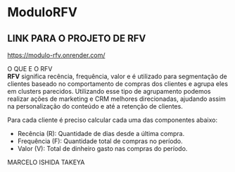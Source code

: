 # ModuloRFV


## LINK PARA O PROJETO DE RFV 

https://modulo-rfv.onrender.com/


O QUE E O RFV  
**RFV** significa recência, frequência, valor e é utilizado para segmentação de clientes baseado no comportamento de compras dos clientes e agrupa eles em clusters parecidos. Utilizando esse tipo de agrupamento podemos realizar ações de marketing e CRM melhores direcionadas, ajudando assim na personalização do conteúdo e até a retenção de clientes.

Para cada cliente é preciso calcular cada uma das componentes abaixo:

- Recência (R): Quantidade de dias desde a última compra.
- Frequência (F): Quantidade total de compras no período.
- Valor (V): Total de dinheiro gasto nas compras do período.



MARCELO ISHIDA TAKEYA 
